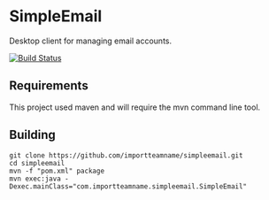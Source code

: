# SimpleEmail

Desktop client for managing email accounts.

[![Build Status](https://travis-ci.org/importTeamName/simpleemail.svg?branch=master)](https://travis-ci.org/importTeamName/simpleemail)


##  Requirements

This project used maven and will require the mvn command line tool.


## Building

```
git clone https://github.com/importteamname/simpleemail.git
cd simpleemail
mvn -f "pom.xml" package
mvn exec:java -Dexec.mainClass="com.importteamname.simpleemail.SimpleEmail"
```

